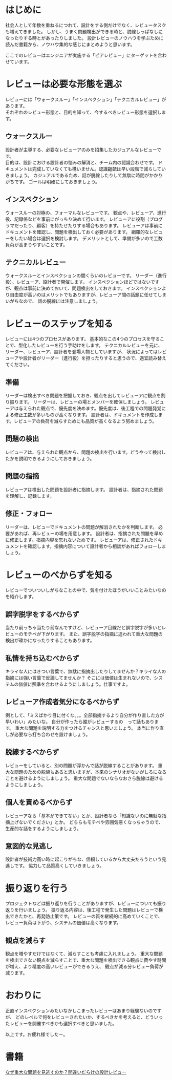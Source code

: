 # はじめに
社会人として年数を重ねるにつれて、設計をする側だけでなく、レビュータスクも増えてきました。
しかし、うまく問題検出ができる時と、脱線しっぱなしになったりする時とがあったりしました。
設計レビューのノウハウを学ぶために読んだ書籍から、ノウハウ集的な感じにまとめようと思います。

ここでのレビューはエンジニアが実施する「ピアレビュー」にターゲットを合わせています。

# レビューは必要な形態を選ぶ
レビューには「ウォークスルー」「インスペクション」「テクニカルレビュー」があります。  
それぞれのレビュー形態と、目的を知って、今するべきレビュー形態を選択します。

## ウォークスルー
設計者が主導する、必要なレビューアのみを招集したカジュアルなレビューです。  
目的は、設計における設計者の悩みの解消と、チーム内の認識合わせです。
ドキュメントは完成していなくても構いません。認識齟齬は早い段階で減らしていきましょう。
カジュアルであるため、話が脱線したりして無駄に時間がかかりがちです。
ゴールは明確にしておきましょう。

## インスペクション
ウォースルーの対極の、フォーマルなレビューです。
観点や、レビューア、進行役、記録係などを事前にがっちり決めて行います。
レビューアに役割（プログラマだったり、顧客）を持たせたりする場合もあります。
レビューアは事前にドキュメントを確認し、問題を検出しておく必要があります。
網羅的なレビューをしたい場合は選択を検討します。
デメリットとして、準備が多いので工数負荷が高まりやすいことです。

## テクニカルレビュー
ウォークスルーとインスペクションの間くらいのレビューです。
リーダー（進行役）、レビューア、設計者で開催します。
インスペクションほどではないですが、観点は事前に決めておいて、問題検出をしておきます。
インスペクションより自由度が高いのはメリットでもありますが、レビューア間の話題に任せてしまいがちなので、
話の脱線には注意しましょう。

# レビューのステップを知る
レビューには4つのプロセスがあります。
基本的なこの4つのプロセスを守ることで、型化したレビューを行う手助けをします。
テクニカルレビューを元に、リーダー、レビューア、設計者を登場人物としていますが、
状況によってはレビューアや設計者がリーダー（進行役）を担ったりすると思うので、適宜読み替えてください。

## 準備
リーダーは検出すべき問題を把握しておき、観点を出してレビューアに観点を割り振ります。
リーダーは、レビューの場とメンバーを確保しましょう。
レビューアは与えられた観点で、優先度を決めます。優先度は、後工程での問題発覚による修正工数が多いものが高くなります。
設計者は、ドキュメントを作成します。レビューアの負荷を減らすためにも品質が高くなるよう努めましょう。

## 問題の検出
レビューアは、与えられた観点から、問題の検出を行います。どうやって検出したかを説明できるようにしておきましょう。

## 問題の指摘
レビューアは検出した問題を設計者に指摘します。
設計者は、指摘された問題を理解し、記録します。

## 修正・フォロー
リーダーは、レビューでドキュメントの問題が解消されたかを判断します。
必要があれば、再レビューの場を用意します。
設計者は、指摘された問題を早めに修正します。指摘内容を忘れないためです。
レビューアは、修正されたドキュメントを確認します。指摘内容について設計者から相談があればフォローしましょう。

# レビューのべからずを知る
レビューでついついしがちなことの中で、気を付けたほうがいいことみたいなのを紹介します。

## 誤字脱字をするべからず
当たり前っちゃ当たり前なんですけど、レビューア目線だと誤字脱字が多いとレビューのモチベが下がります。
また、誤字脱字の指摘に追われて重大な問題の検出が疎かになったりすることもあります。

## 私情を持ち込むべからず
キライな人にはきつい言葉で、無駄に指摘出したりしてませんか？キライな人の指摘には強い言葉で反論してませんか？
そこには価値は生まれないので、システムの価値に照準を合わせるようにしましょう。仕事ですよ。

## レビューア作成者気分になるべからず
例として、「ミスばかり目に付くな。。。全部指摘するより自分が作り直した方が早いわい」みたいな。
自分が作ったら誰がレビューするの　って話もあります。
重大な問題を説明する力をつけるチャンスと思いましょう。
本当に作り直しが必要なら打ち合わせを設けましょう。

## 脱線するべからず
レビューをしていると、別の問題が浮かんで話が脱線することがあります。
重大な問題のための脱線もあると思いますが、本来のシナリオがないがしろになることを避けるようにしましょう。
重大な問題でないならなおさら脱線は避けるようにしましょう。

## 個人を責めるべからず
レビューアなら「基本ができてない」とか、設計者なら「知識ないのに無駄な指摘上げないでください」とか。
どちらもモチベや雰囲気悪くなっちゃうので、生産的な話をするようにしましょう。

## 意図的な見逃し
設計者が技術力高い時に起こりがちな、信頼しているから大丈夫だろうという見逃しです。
協力して品質高くしていきましょう。

# 振り返りを行う
プロジェクトなどは振り返りを行うことがありますが、レビューについても振り返りを行いましょう。
振り返る内容は、後工程で発生した問題はレビューで検出できたかと、再発防止策です。
レビューの質を継続的に高めていくことで、レビュー負荷は下がり、システムの価値は高くなります。

## 観点を減らす
観点を増やすだけではなくて、減らすことも考慮に入れましょう。
重大な問題を検出できない観点を減らすことで、重大な問題を検出できる観点に費やす時間が増え、より精度の高いレビューができるうえ、
観点が減る分レビュー負荷が減ります。

# おわりに
正直インスペクションみたいなかしこまったレビューはあまり経験ないのですが、
どのレベルで何をレビューされたいか、するべきかを考えると、どういったレビューを開催すべきかも選択すべきと思いました。

以上です。お疲れ様でしたー。
   
# 書籍
[なぜ重大な問題を見逃すのか？間違いだらけの設計レビュー](https://www.amazon.co.jp/dp/B01683BFJM/)